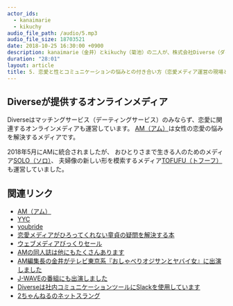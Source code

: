 ```yaml
---
actor_ids:
  - kanaimarie
  - kikuchy
audio_file_path: /audio/5.mp3
audio_file_size: 18703521
date: 2018-10-25 16:30:00 +0900
description: kanaimarie（金井）とkikuchy（菊池）の二人が、株式会社Diverse（ダイバース）のAM（アム）という恋愛メディアと、インターネットメディアの作り方、チャットでのコミュニケーションについて話しました。
duration: "28:01"
layout: article
title: 5. 恋愛と性とコミュニケーションの悩みとの付き合い方（恋愛メディア運営の現場と上手なチャットツールでの話し方）
---
```



## Diverseが提供するオンラインメディア

Diverseはマッチングサービス（デーティングサービス）のみならず、恋愛に関連するオンラインメディアも運営しています。
[AM（アム）](https://am-our.com/)は女性の恋愛の悩みを解決するメディアです。

2018年5月にAMに統合されましたが、
おひとりさまで生きる人のためのメディア[SOLO（ソロ）](https://sololife.jp/)、
夫婦像の新しい形を模索するメディア[TOFUFU（トフーフ）](https://tofufu.me/)も運営していました。



## 関連リンク

- [AM（アム）](https://am-our.com/)
- [YYC](https://www.yyc.co.jp/)
- [youbride](https://youbride.jp/)
- [恋愛メディアがひろってくれない童貞の疑問を解決する本](https://am-our.booth.pm/items/447390)
- [ウェブメディアびっくりセール](https://portal.nifty.com/bikkurisale03/)
- [AMの同人誌は他にもたくさんあります](https://am-our.booth.pm/)
- [AM編集長の金井がテレビ東京系『おしゃべりオジサンとヤバイ女』に出演しました](http://www.tv-tokyo.co.jp/plus/entertainment/entry/2018/017730.html)
- [J-WAVEの番組にも出演しました](https://www.j-wave.co.jp/blog/news/2017/06/-ng.html)
- [Diverseは社内コミュニケーションツールにSlackを使用しています](https://www.wantedly.com/companies/diverse-inc/post_articles/138002)
- [2ちゃんねるのネットスラング](https://ja.wikipedia.org/wiki/2%E3%81%A1%E3%82%83%E3%82%93%E3%81%AD%E3%82%8B%E7%94%A8%E8%AA%9E)
